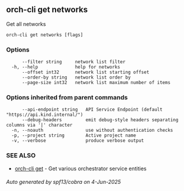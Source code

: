 ## orch-cli get networks

Get all networks

```
orch-cli get networks [flags]
```

### Options

```
      --filter string     network list filter
  -h, --help              help for networks
      --offset int32      network list starting offset
      --order-by string   network list order by
      --page-size int32   network list maximum number of items
```

### Options inherited from parent commands

```
      --api-endpoint string   API Service Endpoint (default "https://api.kind.internal/")
      --debug-headers         emit debug-style headers separating columns via '|' character
  -n, --noauth                use without authentication checks
  -p, --project string        Active project name
  -v, --verbose               produce verbose output
```

### SEE ALSO

* [orch-cli get](orch-cli_get.md)	 - Get various orchestrator service entities

###### Auto generated by spf13/cobra on 4-Jun-2025
